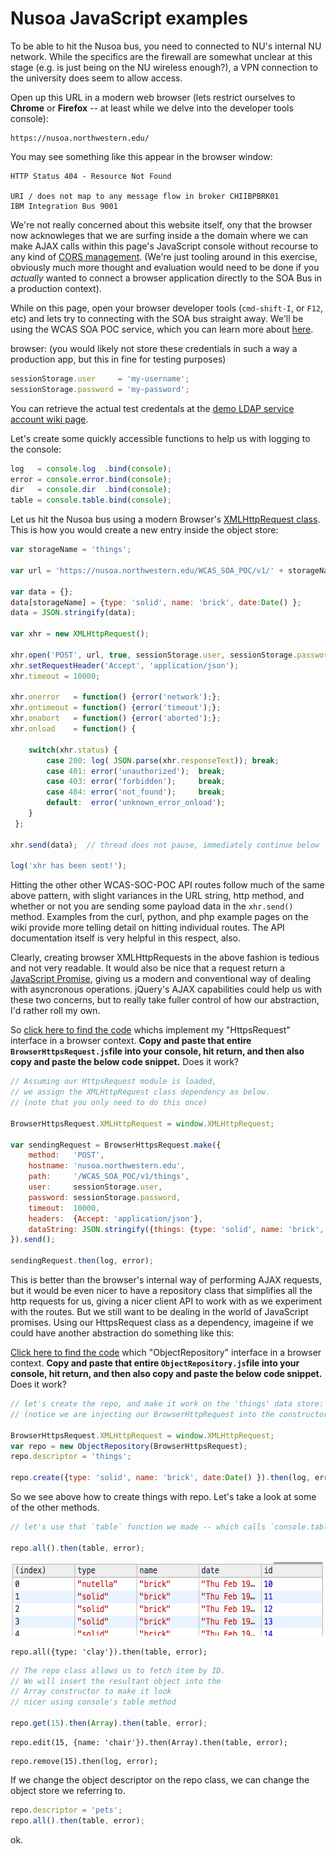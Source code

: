 # Nusoa JavaScript examples

To be able to hit the Nusoa bus, you need to connected to NU's internal NU network. While the specifics are the firewall are somewhat unclear at this stage (e.g. is just being on the NU wireless enough?), a VPN connection to the university does seem to allow access.

Open up this URL in a modern web browser (lets restrict ourselves to **Chrome** or **Firefox** -- at least while we delve into the developer tools console):

```
https://nusoa.northwestern.edu/
```

You may see something like this appear in the browser window:

```
HTTP Status 404 - Resource Not Found

URI / does not map to any message flow in broker CHIIBPBRK01
IBM Integration Bus 9001
```

We're not really concerned about this website itself, ony that the browser now acknowleges that we are surfing inside a the domain where we can make AJAX calls within this page's JavaScript console without recourse to any kind of [CORS management](https://developer.mozilla.org/en-US/docs/Web/HTTP/Access_control_CORS). (We're just tooling around in this exercise, obviously much more thought and evaluation would need to be done if you _actually_ wanted to connect a browser application directly to the SOA Bus in a production context).

While on this page, open your browser developer tools (`cmd-shift-I`, or `F12`, etc) and lets try to connecting with the SOA bus straight away.  We'll be using the WCAS SOA POC service, which you can learn more about [here](https://slate.weinberg.northwestern.edu/display/SOAPOC/WCAS_SOA_POC+Functionality+and+API).


browser: (you would likely not store these credentials in such a way a production app, but this in fine for testing purposes)

```javascript
sessionStorage.user     = 'my-username'; 
sessionStorage.password = 'my-password';
```

You can retrieve the actual test credentals at the [demo LDAP service account wiki page](https://slate.weinberg.northwestern.edu/display/SOAPOC/Demo+LDAP+service+account).

Let's create some quickly accessible functions to help us with logging to the console:

```javascript
log   = console.log  .bind(console); 
error = console.error.bind(console);
dir   = console.dir  .bind(console);
table = console.table.bind(console);
```

Let us hit the Nusoa bus using a modern Browser's [XMLHttpRequest class](https://developer.mozilla.org/en-US/docs/Web/API/XMLHttpRequest). This is how you would create a new entry inside the object store:

```javascript
var storageName = 'things';

var url = 'https://nusoa.northwestern.edu/WCAS_SOA_POC/v1/' + storageName;

var data = {};
data[storageName] = {type: 'solid', name: 'brick', date:Date() };
data = JSON.stringify(data);

var xhr = new XMLHttpRequest();

xhr.open('POST', url, true, sessionStorage.user, sessionStorage.password);
xhr.setRequestHeader('Accept', 'application/json');
xhr.timeout = 10000;

xhr.onerror   = function() {error('network');};
xhr.ontimeout = function() {error('timeout');};
xhr.onabort   = function() {error('aborted');};
xhr.onload    = function() {

    switch(xhr.status) {
        case 200: log( JSON.parse(xhr.responseText)); break;
        case 401: error('unauthorized');  break;
        case 403: error('forbidden');     break;
        case 404: error('not_found');     break;
        default:  error('unknown_error_onload');
    }
 };

xhr.send(data);  // thread does not pause, immediately continue below

log('xhr has been sent!'); 
```

Hitting the other other WCAS-SOC-POC API routes follow much of the same above pattern, with slight variances in the URL string, http method, and whether or not you are sending some payload data in the `xhr.send()` method.  Examples from the curl, python, and php example pages on the wiki provide more telling detail on hitting individual routes. The API documentation itself is very helpful in this respect, also.

Clearly, creating browser XMLHttpRequests in the above fashion is tedious and not very readable.  It would also be nice that a request return a [JavaScript Promise](https://developer.mozilla.org/en-US/docs/Web/JavaScript/Reference/Global_Objects/Promise), giving us a modern and conventional way of dealing with asyncronous operations.  jQuery's AJAX capabilities could help us with these two concerns, but to really take fuller control of how our abstraction, I'd rather roll my own.

So [click here to find the code](Services/HttpsRequest/BrowserHttpsRequest.js) whichs implement my "HttpsRequest" interface in a browser context. **Copy and paste that entire `BrowserHttpsRequest.js`file into your console, hit return, and then also copy and paste the below code snippet.**  Does it work?


```javascript
// Assuming our HttpsRequest module is loaded,
// we assign the XMLHttpRequest class dependency as below.
// (note that you only need to do this once)

BrowserHttpsRequest.XMLHttpRequest = window.XMLHttpRequest;

var sendingRequest = BrowserHttpsRequest.make({
    method:   'POST',
    hostname: 'nusoa.northwestern.edu',
	path:     '/WCAS_SOA_POC/v1/things',
	user:     sessionStorage.user,
	password: sessionStorage.password,
	timeout:  10000,
	headers:  {Accept: 'application/json'},
	dataString: JSON.stringify({things: {type: 'solid', name: 'brick', date:Date() }}),
}).send();

sendingRequest.then(log, error);
```




This is better than the browser's internal way of performing AJAX requests, but it would be even nicer to have a repository class that simplifies all the http requests for us, giving a nicer client API to work with as we experiment with the routes.  But we still want to be dealing in the world of JavaScript promises. Using our HttpsRequest class as a dependency, imageine if we could have another abstraction do something like this:

[Click here to find the code](Repositories/ObjectRepository.js) which "ObjectRepository" interface in a browser context. **Copy and paste that entire `ObjectRepository.js`file into your console, hit return, and then also copy and paste the below code snippet.**  Does it work?

```javascript
// let's create the repo, and make it work on the 'things' data store:
// (notice we are injecting our BrowserHttpRequest into the constructor)

BrowserHttpsRequest.XMLHttpRequest = window.XMLHttpRequest;
var repo = new ObjectRepository(BrowserHttpsRequest); 
repo.descriptor = 'things';

repo.create({type: 'solid', name: 'brick', date:Date() }).then(log, error);
```

So we see above how to create things with repo. Let's take a look at some of the other methods.

```javascript
// let's use that `table` function we made -- which calls `console.table()`

repo.all().then(table, error);
```
<p align=center><img width=585 height=118 src=docs/images/table-view.png?raw=true /></p>

```javascript=
repo.all({type: 'clay'}).then(table, error);
```
```javascript
// The repo class allows us to fetch item by ID.
// We will insert the resultant object into the 
// Array constructor to make it look
// nicer using console's table method

repo.get(15).then(Array).then(table, error);
```

```javascript=
repo.edit(15, {name: 'chair'}).then(Array).then(table, error);
```

```javascript=
repo.remove(15).then(log, error);
```

If we change the object descriptor on the repo class, we can change the object store we referring to.

```javascript
repo.descriptor = 'pets';
repo.all().then(table, error);
```


ok.
